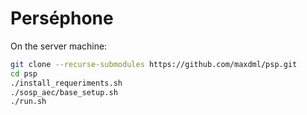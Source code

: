Perséphone
==========

On the server machine:
```bash
git clone --recurse-submodules https://github.com/maxdml/psp.git
cd psp
./install_requeriments.sh
./sosp_aec/base_setup.sh
./run.sh
```
